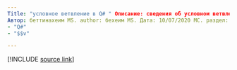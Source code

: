 ```yaml
---
Title: "условное ветвление в Q# " Описание: сведения об условном ветвлении и операторе "If" в Q# языке программирования.
Автор: беттинахеим MS. author: бехеим MS. Дата: 10/07/2020 МС. раздел: эталонный UID: Microsoft. тактов. кшарп. кондитионалбранчинг No-Loc:
- "Q#"
- "$$v"

---
```


<!---
# Conditional branching in Q#
-->

[!INCLUDE [source link](~/includes/qsharp-language/Specifications/Language/2_Statements/ConditionalBranching.md)]

